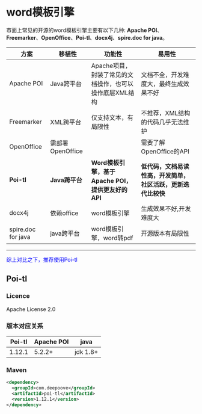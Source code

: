 # word模板引擎

市面上常见的开源的word模板引擎主要有以下几种: **Apache POI**、**Freemarker**、**OpenOffice**、**Poi-tl**、**docx4j**、**spire.doc for java**。

| 方案               | 移植性           | 功能性                                                  | 易用性                                                       |
| ------------------ | ---------------- | ------------------------------------------------------- | ------------------------------------------------------------ |
| Apache POI         | Java跨平台       | Apache项目，封装了常见的文档操作，也可以操作底层XML结构 | 文档不全，开发难度大，最终生成效果不好                       |
| Freemarker         | XML跨平台        | 仅支持文本，有局限性                                    | 不推荐，XML结构的代码几乎无法维护                            |
| OpenOffice         | 需部署OpenOffice |                                                         | 需要了解OpenOffice的API                                      |
| **Poi-tl**         | **Java跨平台**   | **Word模板引擎，基于Apache POI，提供更友好的API**       | **低代码，文档易读性高，开发简单，社区活跃，更新迭代比较快** |
| docx4j             | 依赖office       | word模板引擎                                            | 生成效果不好,开发难度大                                      |
| spire.doc for java | java跨平台       | word模板引擎，word转pdf                                 | 开源版本有局限性                                             |



<hr><span style = "color:blue">综上对比之下，推荐使用Poi-tl</span>

## Poi-tl

### Licence

Apache License 2.0

### 版本对应关系

| Poi-tl | Apache POI | java     |
| ------ | ---------- | -------- |
| 1.12.1 | 5.2.2+     | jdk 1.8+ |

### Maven

```xml
<dependency>
  <groupId>com.deepoove</groupId>
  <artifactId>poi-tl</artifactId>
  <version>1.12.1</version>
</dependency>
```

